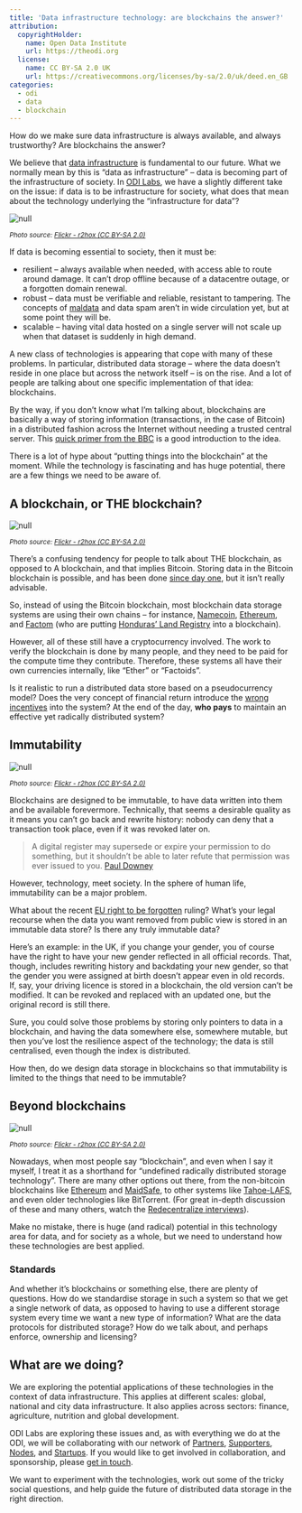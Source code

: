 ```yaml
---
title: 'Data infrastructure technology: are blockchains the answer?'
attribution:
  copyrightHolder:
    name: Open Data Institute
    url: https://theodi.org
  license:
    name: CC BY-SA 2.0 UK
    url: https://creativecommons.org/licenses/by-sa/2.0/uk/deed.en_GB
categories:
  - odi
  - data
  - blockchain
---
```

How do we make sure data infrastructure is always available, and always trustworthy? Are blockchains the answer?

We believe that [data infrastructure](http://theodi.org/who-owns-our-data-infrastructure) is fundamental to our future. What we normally mean by this is “data as infrastructure” – data is becoming part of the infrastructure of society. In [ODI Labs](http://theodi.org/labs), we have a slightly different take on the issue: if data is to be infrastructure for society, what does that mean about the technology underlying the “infrastructure for data”?

![null](https://bd7a65e2cb448908f934-86a50c88e47af9e1fb58ce0672b5a500.r32.cf3.rackcdn.com/uploads/assets/28/f9/5628f98e1f986a081e000021/data_infra_1.jpg)

_<small>Photo source: [Flickr - r2hox (CC BY-SA 2.0)](https://www.flickr.com/photos/rh2ox/9990016123/ " r2hox ")</small>_

If data is becoming essential to society, then it must be:

*   resilient – always available when needed, with access able to route around damage. It can’t drop offline because of a datacentre outage, or a forgotten domain renewal.
*   robust – data must be verifiable and reliable, resistant to tampering. The concepts of [maldata](https://thehackernews.com/2014/05/microsoft-security-essential-found.html) and data spam aren’t in wide circulation yet, but at some point they will be.
*   scalable – having vital data hosted on a single server will not scale up when that dataset is suddenly in high demand.

A new class of technologies is appearing that cope with many of these problems. In particular, distributed data storage – where the data doesn’t reside in one place but across the network itself – is on the rise. And a lot of people are talking about one specific implementation of that idea: blockchains.

By the way, if you don’t know what I’m talking about, blockchains are basically a way of storing information (transactions, in the case of Bitcoin) in a distributed fashion across the Internet without needing a trusted central server. This [quick primer from the BBC](http://www.bbc.co.uk/news/technology-33090285) is a good introduction to the idea.

There is a lot of hype about “putting things into the blockchain” at the moment. While the technology is fascinating and has huge potential, there are a few things we need to be aware of.

## A blockchain, or THE blockchain?

![null](https://bd7a65e2cb448908f934-86a50c88e47af9e1fb58ce0672b5a500.r32.cf3.rackcdn.com/uploads/assets/28/fd/5628fd8b1f986a081e000025/data_infra_4.jpg)

_<small>Photo source: [Flickr - r2hox (CC BY-SA 2.0)](https://www.flickr.com/photos/rh2ox/9990024683/in/photostream/ " r2hox ")</small>_

There’s a confusing tendency for people to talk about THE blockchain, as opposed to A blockchain, and that implies Bitcoin. Storing data in the Bitcoin blockchain is possible, and has been done [since day one](http://www.righto.com/2014/02/ascii-bernanke-wikileaks-photographs.html), but it isn’t really advisable.

So, instead of using the Bitcoin blockchain, most blockchain data storage systems are using their own chains – for instance, [Namecoin](https://namecoin.info/), [Ethereum](https://ethereum.org/), and [Factom](http://factom.org/) (who are putting [Honduras’ Land Registry](http://siliconangle.com/blog/2015/05/17/honduras-to-use-bitcoin-blockchain-tech-to-run-its-land-registry/) into a blockchain).

However, all of these still have a cryptocurrency involved. The work to verify the blockchain is done by many people, and they need to be paid for the compute time they contribute. Therefore, these systems all have their own currencies internally, like “Ether” or “Factoids”.

Is it realistic to run a distributed data store based on a pseudocurrency model? Does the very concept of financial return introduce the [wrong incentives](https://hbr.org/2009/03/when-economic-incentives-backfire) into the system? At the end of the day, **who pays** to maintain an effective yet radically distributed system?

## Immutability

![null](https://bd7a65e2cb448908f934-86a50c88e47af9e1fb58ce0672b5a500.r32.cf3.rackcdn.com/uploads/assets/28/fb/5628fb551f986a081e000023/data_infra_2.jpg)

_<small>Photo source: [Flickr - r2hox (CC BY-SA 2.0)](https://www.flickr.com/photos/rh2ox/9989876925/ " r2hox ")</small>_

Blockchains are designed to be immutable, to have data written into them and be available forevermore. Technically, that seems a desirable quality as it means you can’t go back and rewrite history: nobody can deny that a transaction took place, even if it was revoked later on.

> A digital register may supersede or expire your permission to do something, but it shouldn’t be able to later refute that permission was ever issued to you. [Paul Downey](https://gds.blog.gov.uk/2015/09/01/registers-authoritative-lists-you-can-trust/)

However, technology, meet society. In the sphere of human life, immutability can be a major problem.

What about the recent [EU right to be forgotten](https://en.wikipedia.org/wiki/Right_to_be_forgotten) ruling? What’s your legal recourse when the data you want removed from public view is stored in an immutable data store? Is there any truly immutable data?

Here’s an example: in the UK, if you change your gender, you of course have the right to have your new gender reflected in all official records. That, though, includes rewriting history and backdating your new gender, so that the gender you were assigned at birth doesn’t appear even in old records. If, say, your driving licence is stored in a blockchain, the old version can’t be modified. It can be revoked and replaced with an updated one, but the original record is still there.

Sure, you could solve those problems by storing only pointers to data in a blockchain, and having the data somewhere else, somewhere mutable, but then you’ve lost the resilience aspect of the technology; the data is still centralised, even though the index is distributed.

How then, do we design data storage in blockchains so that immutability is limited to the things that need to be immutable?

## Beyond blockchains

![null](https://bd7a65e2cb448908f934-86a50c88e47af9e1fb58ce0672b5a500.r32.cf3.rackcdn.com/uploads/assets/29/00/56290077d0d46207c8000031/data_infra_5.jpg)

_<small>Photo source: [Flickr - r2hox (CC BY-SA 2.0)](https://www.flickr.com/photos/rh2ox/9989872634/in/photostream/ " r2hox ")</small>_

Nowadays, when most people say “blockchain”, and even when I say it myself, I treat it as a shorthand for “undefined radically distributed storage technology”. There are many other options out there, from the non-bitcoin blockchains like [Ethereum](https://ethereum.org/) and [MaidSafe](http://maidsafe.net/), to other systems like [Tahoe-LAFS](https://en.wikipedia.org/wiki/Tahoe-LAFS), and even older technologies like BitTorrent. (For great in-depth discussion of these and many others, watch the [Redecentralize interviews](http://redecentralize.org/interviews/)).

Make no mistake, there is huge (and radical) potential in this technology area for data, and for society as a whole, but we need to understand how these technologies are best applied.

### Standards

And whether it’s blockchains or something else, there are plenty of questions. How do we standardise storage in such a system so that we get a single network of data, as opposed to having to use a different storage system every time we want a new type of information? What are the data protocols for distributed storage? How do we talk about, and perhaps enforce, ownership and licensing?

## What are we doing?

We are exploring the potential applications of these technologies in the context of data infrastructure. This applies at different scales: global, national and city data infrastructure. It also applies across sectors: finance, agriculture, nutrition and global development.

ODI Labs are exploring these issues and, as with everything we do at the ODI, we will be collaborating with our network of [Partners](http://theodi.org/membership), [Supporters](http://theodi.org/membership), [Nodes](http://theodi.org/nodes), and [Startups](http://theodi.org/startups). If you would like to get involved in collaboration, and sponsorship, please [get in touch](mailto:labs@theodi.org).

We want to experiment with the technologies, work out some of the tricky social questions, and help guide the future of distributed data storage in the right direction.
